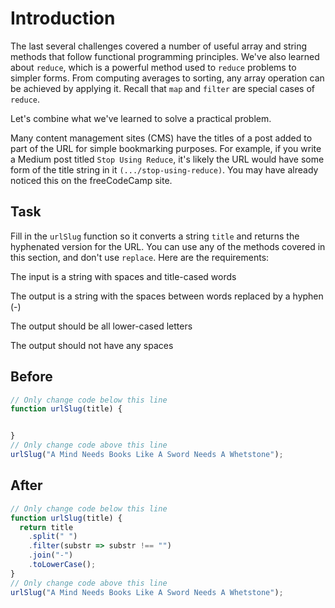 # Introduction

The last several challenges covered a number of useful array and string methods that follow functional programming principles. We've also learned about `reduce`, which is a powerful method used to `reduce` problems to simpler forms. From computing averages to sorting, any array operation can be achieved by applying it. Recall that `map` and `filter` are special cases of `reduce`.

Let's combine what we've learned to solve a practical problem.

Many content management sites (CMS) have the titles of a post added to part of the URL for simple bookmarking purposes. For example, if you write a Medium post titled `Stop Using Reduce`, it's likely the URL would have some form of the title string in it `(.../stop-using-reduce)`. You may have already noticed this on the freeCodeCamp site.

## Task 

Fill in the `urlSlug` function so it converts a string `title` and returns the hyphenated version for the URL. You can use any of the methods covered in this section, and don't use `replace`. Here are the requirements:

The input is a string with spaces and title-cased words

The output is a string with the spaces between words replaced by a hyphen (-)

The output should be all lower-cased letters

The output should not have any spaces

## Before

```javascript
// Only change code below this line
function urlSlug(title) {


}
// Only change code above this line
urlSlug("A Mind Needs Books Like A Sword Needs A Whetstone");
```

## After

```javascript
// Only change code below this line
function urlSlug(title) {
  return title
    .split(" ")
    .filter(substr => substr !== "")
    .join("-")
    .toLowerCase();
}
// Only change code above this line
urlSlug("A Mind Needs Books Like A Sword Needs A Whetstone");
```
